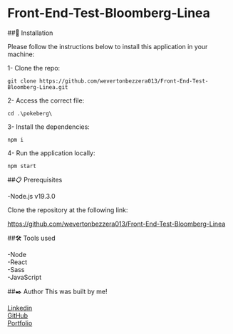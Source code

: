 # Front-End-Test-Bloomberg-Linea
 
##🔧 Installation

Please follow the instructions below to install this application in your machine:

1- Clone the repo:

```
git clone https://github.com/wevertonbezzera013/Front-End-Test-Bloomberg-Linea.git
```

2- Access the correct file:

```
cd .\pokeberg\
```

3- Install the dependencies:

```
npm i
```

4- Run the application locally:

```
npm start
```

##📋 Prerequisites

-Node.js v19.3.0</br>

Clone the repository at the following link:

https://github.com/wevertonbezzera013/Front-End-Test-Bloomberg-Linea

##🛠️ Tools used

-Node</br>
-React</br>
-Sass</br>
-JavaScript</br>

##✒️ Author
This was built by me!

[Linkedin](https://www.linkedin.com/in/weverton-bezerra-da-costa-061ab11a4/)</br>
[GitHub](https://github.com/wevertonbezzera013)</br>
[Portfolio](https://wevdev.netlify.app/)</br>

